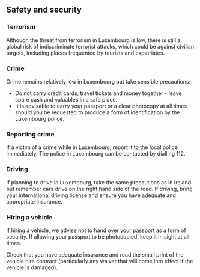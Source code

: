## Safety and security

### **Terrorism**

Although the threat from terrorism in Luxembourg is low, there is still a global risk of indiscriminate terrorist attacks, which could be against civilian targets, including places frequented by tourists and expatriates.

### **Crime**

Crime remains relatively low in Luxembourg but take sensible precautions:

* Do not carry credit cards, travel tickets and money together - leave spare cash and valuables in a safe place.
* It is advisable to carry your passport or a clear photocopy at all times should you be requested to produce a form of identification by the Luxembourg police.

### **Reporting crime**

If a victim of a crime while in Luxembourg, report it to the local police immediately. The police in Luxembourg can be contacted by dialling 112.

### **Driving**

If planning to drive in Luxembourg, take the same precautions as in Ireland but remember cars drive on the right hand side of the road. If driving, bring your international driving license and ensure you have adequate and appropriate insurance.

### **Hiring a vehicle**

If hiring a vehicle, we advise not to hand over your passport as a form of security. If allowing your passport to be photocopied, keep it in sight at all times.

Check that you have adequate insurance and read the small print of the vehicle hire contract (particularly any waiver that will come into effect if the vehicle is damaged).